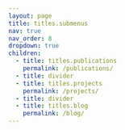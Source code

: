 ```yaml
---
layout: page
title: titles.submenus
nav: true
nav_order: 8
dropdown: true
children:
  - title: titles.publications
    permalink: /publications/
  - title: divider
  - title: titles.projects
    permalink: /projects/
  - title: divider
  - title: titles.blog
    permalink: /blog/
---
```

